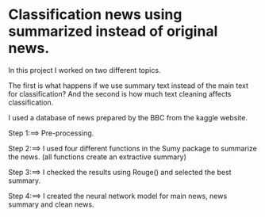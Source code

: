 # Classification news using summarized instead of original news.
In this project I worked on two different topics. 

The first is what happens if we use summary text instead of the main text for classification? 
And the second is how much text cleaning affects classification.

I used a database of news prepared by the BBC from the kaggle website.


Step 1:==> Pre-processing.

Step 2:==> I used four different functions in the Sumy package to summarize the news. (all functions create an extractive summary)

Step 3:==> I checked the results using Rouge() and selected the best summary.

Step 4:==> I created the neural network model for main news, news summary and clean news.


